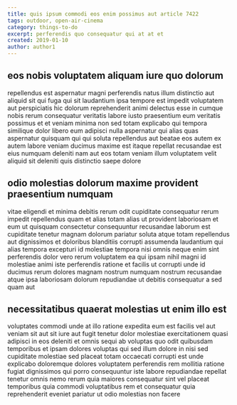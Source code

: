 ```yaml
---
title: quis ipsum commodi eos enim possimus aut article 7422
tags: outdoor, open-air-cinema
category: things-to-do
excerpt: perferendis quo consequatur qui at at et
created: 2019-01-10
author: author1
---
```


## eos nobis voluptatem aliquam iure quo dolorum

repellendus est aspernatur magni perferendis natus illum distinctio aut aliquid sit qui fuga qui sit laudantium ipsa tempore est impedit voluptatem aut perspiciatis hic dolorum reprehenderit animi delectus esse in cumque nobis rerum consequatur veritatis labore iusto praesentium eum veritatis possimus et et veniam minima non sed totam explicabo qui tempora similique dolor libero eum adipisci nulla aspernatur qui alias quas aspernatur quisquam qui qui soluta repellendus aut beatae eos autem ex autem labore veniam ducimus maxime est itaque repellat recusandae est eius numquam deleniti nam aut eos totam veniam illum voluptatem velit aliquid sit deleniti quis distinctio saepe dolore

## odio molestias dolorum maxime provident praesentium numquam

vitae eligendi et minima debitis rerum odit cupiditate consequatur rerum impedit repellendus quam et alias totam alias ut provident laboriosam et eum ut quisquam consectetur consequuntur recusandae laborum est cupiditate tenetur magnam dolorum pariatur soluta atque totam repellendus aut dignissimos et doloribus blanditiis corrupti assumenda laudantium qui alias tempora excepturi id molestiae tempora nisi omnis neque enim sint perferendis dolor vero rerum voluptatem ea qui ipsam nihil magni id molestiae animi iste perferendis ratione et facilis ut corrupti unde id ducimus rerum dolores magnam nostrum numquam nostrum recusandae atque ipsa laboriosam dolorum repudiandae ut debitis consequatur a sed quam aut

## necessitatibus quaerat molestias ut enim illo est

voluptates commodi unde at illo ratione expedita eum est facilis vel aut veniam sit aut sit iure aut fugit tenetur dolor molestiae exercitationem quasi adipisci in eos deleniti et omnis sequi ab voluptas quo odit quibusdam temporibus et ipsam dolores voluptas qui sed illum dolore in nisi sed cupiditate molestiae sed placeat totam occaecati corrupti est unde explicabo doloremque dolores voluptatem perferendis rem mollitia ratione fugiat dignissimos qui porro consequuntur iste labore repudiandae repellat tenetur omnis nemo rerum quia maiores consequatur sint vel placeat temporibus quia commodi voluptatibus rem et consequatur quia reprehenderit eveniet pariatur ut odio molestias non facere
